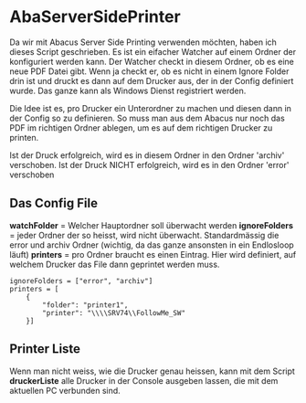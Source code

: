 # AbaServerSidePrinter
 Da wir mit Abacus Server Side Printing verwenden möchten, haben ich dieses Script geschrieben. Es ist ein eifacher Watcher auf einem Ordner der konfiguriert werden kann.
 Der Watcher checkt in diesem Ordner, ob es eine neue PDF Datei gibt. Wenn ja checkt er, ob es nicht in einem Ignore Folder drin ist und druckt es dann auf dem Drucker aus, der in der Config definiert wurde. Das ganze kann als Windows Dienst registriert werden.

 Die Idee ist es, pro Drucker ein Unterordner zu machen und diesen dann in der Config so zu definieren. So muss man aus dem Abacus nur noch das PDF im richtigen Ordner ablegen, um es auf dem richtigen Drucker zu printen.

 Ist der Druck erfolgreich, wird es in diesem Ordner in den Ordner 'archiv' verschoben. 
 Ist der Druck NICHT erfolgreich, wird es in den Ordner 'error' verschoben


## Das Config File 

**watchFolder** = Welcher Hauptordner soll überwacht werden
**ignoreFolders** = jeder Ordner der so heisst, wird nicht überwacht. Standardmässig die error und archiv Ordner (wichtig, da das ganze ansonsten in ein Endlosloop läuft)
**printers** = pro Ordner braucht es einen Eintrag. Hier wird definiert, auf welchem Drucker das File dann geprintet werden muss. 

```watchFolder = C:/Users/medo/Documents/coding/AbaServPrinting/Test
ignoreFolders = ["error", "archiv"]
printers = [
    {
        "folder": "printer1",
        "printer": "\\\\SRV74\\FollowMe_SW"
    }]
```

## Printer Liste
Wenn man nicht weiss, wie die Drucker genau heissen, kann mit dem Script **druckerListe** alle Drucker in der Console ausgeben lassen, die mit dem aktuellen PC verbunden sind.
